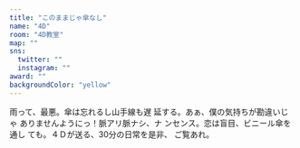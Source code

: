 ```yaml
---
title: "このままじゃ傘なし"
name: "4D"
room: "4D教室"
map: ""
sns:
  twitter: ""
  instagram: ""
award: ""
backgroundColor: "yellow"
---
```


雨って、最悪。傘は忘れるし山手線も遅
延する。あぁ、僕の気持ちが勘違いじゃ
ありませんようにっ！脈アリ脈ナシ、ナ
ンセンス。恋は盲目、ビニール傘を通し
ても。４Ｄが送る、30分の日常を是非、
ご覧あれ。
